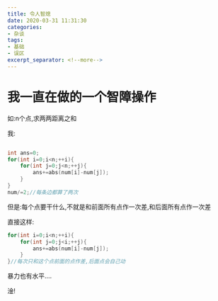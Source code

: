 ```yaml
---
title: 令人智熄
date: 2020-03-31 11:31:30
categories:
- 杂谈
tags:
- 基础
- 误区
excerpt_separator: <!--more-->
---
```

# 我一直在做的一个智障操作

如:n个点,求两两距离之和

我:

```cpp

int ans=0;
for(int i=0;i<n;++i){
	for(int j=0;j<n;++j){
        ans+=abs(num[i]-num[j]);
    }
}
num/=2;//每条边都算了两次
```

但是:每个点要干什么,不就是和前面所有点作一次差,和后面所有点作一次差
<!--more-->
直接这样:

```cpp
for(int i=0;i<n;++i){
    for(int j=0;j<i;++j){
		ans+=abs(num[i]-num[j]);
    }
}//每次只和这个点前面的点作差,后面点会自己动
```

暴力也有水平....



淦!